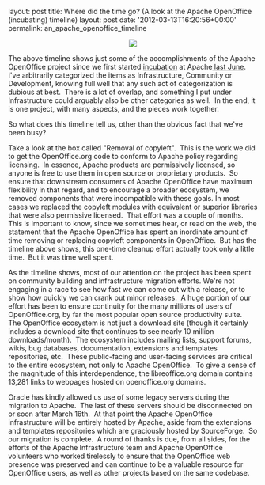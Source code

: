 layout: post
title: Where did the time go? (A look at the Apache OpenOffice (incubating) timeline)
layout: post
date: '2012-03-13T16:20:56+00:00'
permalink: an_apache_openoffice_timeline

<div align="center"> 
    <p><img src="https://blogs.apache.org/OOo/mediaresource/45328134-cd06-4a61-9660-d3a4cfbdfa95" /></p> 
    <div align="left"> 
      <p>The above timeline shows just some of the accomplishments of the Apache OpenOffice project since we first started <a href="http://incubator.apache.org/">incubation</a> at Apache<a href="http://wiki.apache.org/incubator/OpenOfficeProposal"> last June</a>.&nbsp; I've arbitrarily categorized the items as Infrastructure, Community or Development, knowing full well that any such act of categorization is dubious at best.&nbsp; There is a lot of overlap, and something I put under Infrastructure could arguably also be other categories as well.&nbsp; In the end, it is one project, with many aspects, and the pieces work together.</p> 
      <p>So what does this timeline tell us, other than the obvious fact that we've been busy?<br /></p> 
      <p>Take a look at the box called &quot;Removal of copyleft&quot;.&nbsp; This is the work we did to get the OpenOffice.org code to conform to Apache policy regarding licensing.&nbsp; In essence, Apache products are permissively licensed, so anyone is free to use them in open source or proprietary products.&nbsp; So ensure that downstream consumers of Apache OpenOffice have maximum flexibility in that regard, and to encourage a broader ecosystem, we removed components that were incompatible with these goals. In most cases we replaced the copyleft modules with equivalent or superior libraries that were also permissive licensed.&nbsp; That effort was a couple of months.&nbsp; This is important to know, since we sometimes hear, or read on the web, the statement that the Apache OpenOffice has spent an inordinate amount of time removing or replacing copyleft components in OpenOffice.&nbsp; But has the timeline above shows, this one-time cleanup effort actually took only a little time.&nbsp; But it was time well spent.<br /></p> 
      <p>As the timeline shows, most of our attention on the project has been spent on community building and infrastructure migration efforts. We're not engaging in a race to see how fast we can come out with a release, or to show how quickly we can crank out minor releases.&nbsp; A huge portion of our effort has been to ensure continuity for the many millions of users of OpenOffice.org, by far the most popular open source productivity suite.&nbsp; The OpenOffice ecosystem is not just a download site (though it certainly includes a download site that continues to see nearly 10 million downloads/month).&nbsp; The ecosystem includes mailing lists, support forums, wikis, bug databases, documentation, extensions and templates repositories, etc.&nbsp; These public-facing and user-facing services are critical to the entire ecosystem, not only to Apache OpenOffice.&nbsp; To give a sense of the magnitude of this interdependence, the libreoffice.org domain contains 13,281 links to webpages hosted on openoffice.org domains. </p> 
      <p>Oracle has kindly allowed us use of some legacy servers during the migration to Apache.&nbsp; The last of these servers should be disconnected on or soon after March 16th.&nbsp; At that point the Apache OpenOffice infrastructure will be entirely hosted by Apache, aside from the extensions and templates repositories which are graciously hosted by SourceForge.&nbsp; So our migration is complete.&nbsp; A round of thanks is due, from all sides, for the efforts of the Apache Infrastructure team and Apache OpenOffice volunteers who worked tirelessly to ensure that the OpenOffice web presence was preserved and can continue to be a valuable resource for OpenOffice users, as well as other projects based on the same codebase.&nbsp; </p> 
    </div> 
  </div>
